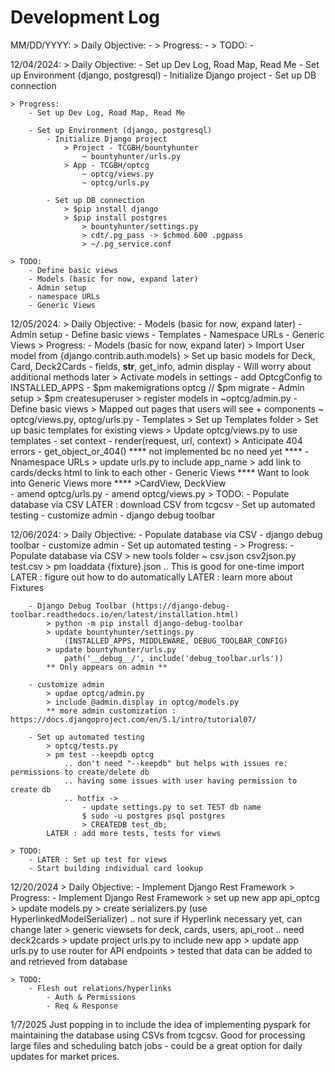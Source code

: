 # Development Log

MM/DD/YYYY:
    > Daily Objective:
        - 
    > Progress:
        - 
    > TODO:
        - 

12/04/2024:
    > Daily Objective:
        - Set up Dev Log, Road Map, Read Me
        - Set up Environment (django, postgresql)
            - Initialize Django project
            - Set up DB connection

    > Progress:
        - Set up Dev Log, Road Map, Read Me

        - Set up Environment (django, postgresql)
            - Initialize Django project
                > Project - TCGBH/bountyhunter
                    ~ bountyhunter/urls.py
                > App - TCGBH/optcg
                    ~ optcg/views.py
                    ~ optcg/urls.py

            - Set up DB connection
                > $pip install django
                > $pip install postgres
                    > bountyhunter/settings.py
                    > cdt/.pg_pass -> $chmod 600 .pgpass
                    > ~/.pg_service.conf

    > TODO:
        - Define basic views
        - Models (basic for now, expand later)
        - Admin setup
        - namespace URLs
        - Generic Views

12/05/2024:
    > Daily Objective:
        - Models (basic for now, expand later)
        - Admin setup
        - Define basic views
        - Templates
        - Namespace URLs
        - Generic Views
    > Progress:
        - Models (basic for now, expand later)
            > Import User model from {django.contrib.auth.models}
            > Set up basic models for Deck, Card, Deck2Cards
                - fields, __str__, get_info, admin display
                - Will worry about additional methods later
            > Activate models in settings
                - add OptcgConfig to INSTALLED_APPS
                - $pm makemigrations optcg // $pm migrate
        - Admin setup
            > $pm createsuperuser
            > register models in ~optcg/admin.py
        - Define basic views
            > Mapped out pages that users will see + components
            ~ optcg/views.py, optcg/urls.py
        - Templates
            > Set up Templates folder
            > Set up basic templates for existing views
            > Update optcg/views.py to use templates
                - set context
                - render(request, url, context)
            > Anticipate 404 errors
                - get_object_or_404()
                **** not implemented bc no need yet ****
        - Nnamespace URLs
            > update urls.py to include app_name
            > add link to cards/decks html to link to each other
        - Generic Views
        **** Want to look into Generic Views more ****
            >CardView, DeckView            
                - amend optcg/urls.py
                - amend optcg/views.py
    > TODO:
        - Populate database via CSV
            LATER : download CSV from tcgcsv
        - Set up automated testing
        - customize admin
        - django debug toolbar

12/06/2024:
    > Daily Objective:
        - Populate database via CSV
        - django debug toolbar
        - customize admin
        - Set up automated testing
        - 
    > Progress:
        - Populate database via CSV
            > new tools folder
                ~ csv.json  csv2json.py  test.csv
            > pm loaddata {fixture}.json 
                .. This is good for one-time import
            LATER : figure out how to do automatically
            LATER : learn more about Fixtures

        - Django Debug Toolbar (https://django-debug-toolbar.readthedocs.io/en/latest/installation.html)
            > python -m pip install django-debug-toolbar
            > update bountyhunter/settings.py
                (INSTALLED_APPS, MIDDLEWARE, DEBUG_TOOLBAR_CONFIG)
            > update bountyhunter/urls.py
                path('__debug__/', include('debug_toolbar.urls'))
            ** Only appears on admin **

        - customize admin
            > updae optcg/admin.py
            > include @admin.display in optcg/models.py
            ** more admin customization : https://docs.djangoproject.com/en/5.1/intro/tutorial07/

        - Set up automated testing
            > optcg/tests.py
            > pm test --keepdb optcg
                .. don't need "--keepdb" but helps with issues re: permissions to create/delete db
                .. having some issues with user having permission to create db
                .. hotfix -> 
                    - update settings.py to set TEST db name
                    $ sudo -u postgres psql postgres
                    > CREATEDB test_db;
            LATER : add more tests, tests for views

    > TODO:
        - LATER : Set up test for views
        - Start building individual card lookup

12/20/2024
    > Daily Objective:
        - Implement Django Rest Framework
    > Progress:
        - Implement Django Rest Framework
            > set up new app api_optcg
            > update models.py
            > create serializers.py (use HyperlinkedModelSerializer)
                .. not sure if Hyperlink necessary yet, can change later
            > generic viewsets for deck, cards, users, api_root
                .. need deck2cards
            > update project urls.py to include new app
            > update app urls.py to use router for API endpoints
            > tested that data can be added to and retrieved from database

    > TODO:
        - Flesh out relations/hyperlinks
            - Auth & Permissions
            - Req & Response

1/7/2025
    Just popping in to include the idea of implementing pyspark for maintaining the database using CSVs from tcgcsv. Good for processing large files and scheduling batch jobs - could be a great option for daily updates for market prices.